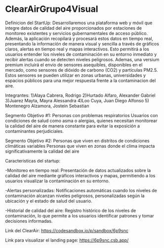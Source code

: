 ﻿# ClearAirGrupo4Visual
 
 Definicion del StartUp:
 Desarrollaremos una plataforma web y móvil que integre datos de calidad del aire proporcionados por estaciones de monitoreo existentes y servicios gubernamentales de acceso público.  Además, la aplicación recopilará y procesará estos datos en tiempo real, presentando la información de manera visual y sencilla a través de gráficos claros, alertas en tiempo real y mapas interactivos. Esto permitirá a los usuarios entender los niveles de contaminación en su entorno inmediato y recibir alertas cuando se detecten niveles peligrosos.
Ademas, una versium premium incluirá el envio de sensores asequibles, disponibles en el mercado, como sensores de dióxido de carbono (CO2) y partículas PM2.5. Estos sensores se pueden utilizar en zonas urbanas, universidades y espacios públicos para una mejor respuesta frente a la contaminacion del aire.

Integrantes: 
1)Alaya Cabrera, Rodrigo
2)Hurtado Alfaro, Alexander Gabriel
3)Juarez Mayta, Mayra Alessandra
4)Loo Cuya, Juan Diego Alfonso
5) Montenegro Alzamora, Jostein Sebastian

Segmento Objetivo #1: Personas con problemas respiratorios
Usuarios con condiciones de salud como asma o alergias, 
quienes necesitan monitorear la calidad del aire de manera constante 
para evitar la exposición a contaminantes perjudiciales.

Segmento Objetivo #2: Personas que viven en distritos de condiciones climáticas variables
Personas que viven en zonas donde el clima impacta significativamente la calidad del aire

Caracteristicas del startup:

-Monitoreo en tiempo real:
Presentación de datos actualizados sobre la calidad del aire mediante gráficos interactivos y mapas, permitiendo a los usuarios visualizar la contaminación en su entorno.

-Alertas personalizadas: 
Notificaciones automáticas cuando los niveles de contaminación alcanzan niveles peligrosos, personalizadas según la ubicación y el estado de salud del usuario.

-Historial de calidad del aire: 
Registro histórico de los niveles de contaminación, lo que permite a los usuarios identificar patrones y tomar decisiones informadas.


Link del ClearAir: https://codesandbox.io/p/sandbox/6p9snc 

Link para visualizar el landing page: https://6p9snc.csb.app/
